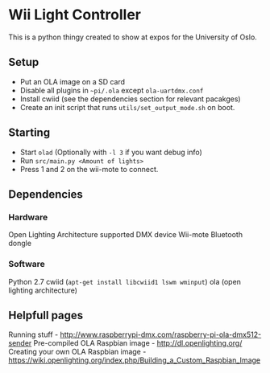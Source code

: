 # Wii Light Controller
This is a python thingy created to show at expos for the University of Oslo.


## Setup
* Put an OLA image on a SD card
* Disable all plugins in `~pi/.ola` except `ola-uartdmx.conf`
* Install cwiid (see the dependencies section for relevant pacakges)
* Create an init script that runs `utils/set_output_mode.sh` on boot.


## Starting
* Start `olad` (Optionally with `-l 3` if you want debug info)
* Run `src/main.py <Amount of lights>`
* Press 1 and 2 on the wii-mote to connect.


## Dependencies
### Hardware
Open Lighting Architecture supported DMX device
Wii-mote
Bluetooth dongle

### Software
Python 2.7
cwiid (`apt-get install libcwiid1 lswm wminput`)
ola (open lighting architecture)


## Helpfull pages
Running stuff - http://www.raspberrypi-dmx.com/raspberry-pi-ola-dmx512-sender
Pre-compiled OLA Raspbian image - http://dl.openlighting.org/
Creating your own OLA Raspbian image - https://wiki.openlighting.org/index.php/Building_a_Custom_Raspbian_Image
